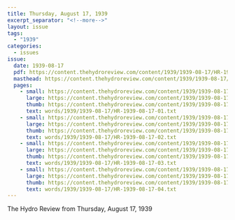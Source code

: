 ```yaml
---
title: Thursday, August 17, 1939
excerpt_separator: "<!--more-->"
layout: issue
tags:
  - "1939"
categories:
  - issues
issue:
  date: 1939-08-17
  pdf: https://content.thehydroreview.com/content/1939/1939-08-17/HR-1939-08-17.pdf
  masthead: https://content.thehydroreview.com/content/1939/1939-08-17/masthead/HR-1939-08-17.jpg
  pages:
    - small: https://content.thehydroreview.com/content/1939/1939-08-17/small/HR-1939-08-17-01.jpg
      large: https://content.thehydroreview.com/content/1939/1939-08-17/large/HR-1939-08-17-01.jpg
      thumb: https://content.thehydroreview.com/content/1939/1939-08-17/thumbnails/HR-1939-08-17-01.jpg
      text: words/1939/1939-08-17/HR-1939-08-17-01.txt
    - small: https://content.thehydroreview.com/content/1939/1939-08-17/small/HR-1939-08-17-02.jpg
      large: https://content.thehydroreview.com/content/1939/1939-08-17/large/HR-1939-08-17-02.jpg
      thumb: https://content.thehydroreview.com/content/1939/1939-08-17/thumbnails/HR-1939-08-17-02.jpg
      text: words/1939/1939-08-17/HR-1939-08-17-02.txt
    - small: https://content.thehydroreview.com/content/1939/1939-08-17/small/HR-1939-08-17-03.jpg
      large: https://content.thehydroreview.com/content/1939/1939-08-17/large/HR-1939-08-17-03.jpg
      thumb: https://content.thehydroreview.com/content/1939/1939-08-17/thumbnails/HR-1939-08-17-03.jpg
      text: words/1939/1939-08-17/HR-1939-08-17-03.txt
    - small: https://content.thehydroreview.com/content/1939/1939-08-17/small/HR-1939-08-17-04.jpg
      large: https://content.thehydroreview.com/content/1939/1939-08-17/large/HR-1939-08-17-04.jpg
      thumb: https://content.thehydroreview.com/content/1939/1939-08-17/thumbnails/HR-1939-08-17-04.jpg
      text: words/1939/1939-08-17/HR-1939-08-17-04.txt
---
```


The Hydro Review from Thursday, August 17, 1939

<!--more-->

